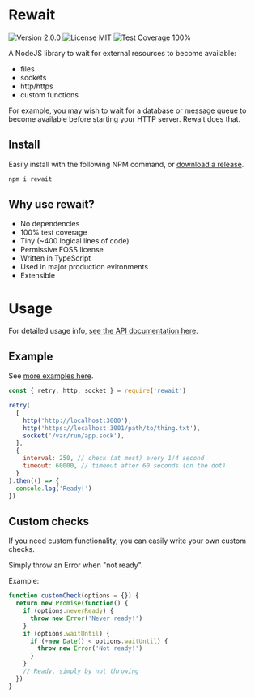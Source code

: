 Rewait
======

![Version 2.0.0](https://img.shields.io/badge/v-2.0.0-blue)
![License MIT](https://img.shields.io/badge/license-MIT-brightgreen)
![Test Coverage 100%](https://img.shields.io/badge/test%20coverage-100%25-brightgreen)

A NodeJS library to wait for external resources to become available:

- files
- sockets
- http/https
- custom functions

For example, you may wish to wait for a database or message queue to become
available before starting your HTTP server. Rewait does that.


Install
-------

Easily install with the following NPM command, or [download a
release](https://github.com/jchook/rewait/releases).

```sh
npm i rewait
```


Why use rewait?
---------------

- No dependencies
- 100% test coverage
- Tiny (~400 logical lines of code)
- Permissive FOSS license
- Written in TypeScript
- Used in major production evironments
- Extensible


Usage
=====

For detailed usage info, [see the API documentation here](./docs).


Example
--------

See [more examples here](examples).

```javascript
const { retry, http, socket } = require('rewait')

retry(
  [
    http('http://localhost:3000'),
    http('https://localhost:3001/path/to/thing.txt'),
    socket('/var/run/app.sock'),
  ],
  {
    interval: 250, // check (at most) every 1/4 second
    timeout: 60000, // timeout after 60 seconds (on the dot)
  }
).then(() => {
  console.log('Ready!')
})
```


Custom checks
-------------

If you need custom functionality, you can easily write your own custom checks.

Simply throw an Error when "not ready".

Example:

```javascript
function customCheck(options = {}) {
  return new Promise(function() {
    if (options.neverReady) {
      throw new Error('Never ready!')
    }
    if (options.waitUntil) {
      if (+new Date() < options.waitUntil) {
        throw new Error('Not ready!')
      }
    }
    // Ready, simply by not throwing
  })
}
```

